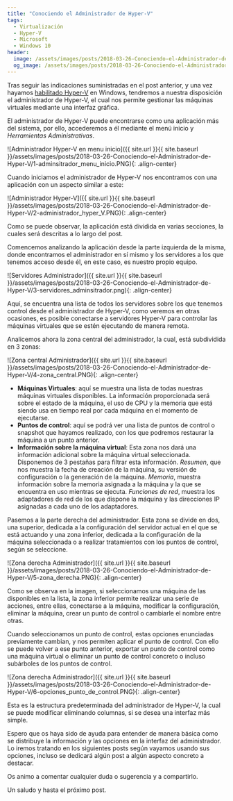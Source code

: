 ```yaml
---
title: "Conociendo el Administrador de Hyper-V"
tags:
  - Virtualización
  - Hyper-V
  - Microsoft
  - Windows 10
header:
  image: /assets/images/posts/2018-03-26-Conociendo-el-Administrador-de-Hyper-V/header.png
  og_image: /assets/images/posts/2018-03-26-Conociendo-el-Administrador-de-Hyper-V/og.png
---
```


Tras seguir las indicaciones suministradas en el post anterior, y una vez hayamos [habilitado Hyper-V]( https://www.albertopc.com/blog/Habilitar-Hyper-V-en-Windows-10/) en Windows, tendremos a nuestra disposición el administrador de Hyper-V, el cual nos permite gestionar las máquinas virtuales mediante una interfaz gráfica.

El administrador de Hyper-V puede encontrarse como una aplicación más del sistema, por ello, accederemos a él mediante el menú inicio y *Herramientas Administrativas*.

![Administrador Hyper-V en menu inicio]({{ site.url }}{{ site.baseurl }}/assets/images/posts/2018-03-26-Conociendo-el-Administrador-de-Hyper-V/1-adminsitrador_menu_inicio.PNG){: .align-center}

Cuando iniciamos el administrador de Hyper-V nos encontramos con una aplicación con un aspecto similar a este:

![Administrador Hyper-V]({{ site.url }}{{ site.baseurl }}/assets/images/posts/2018-03-26-Conociendo-el-Administrador-de-Hyper-V/2-administrador_hyper_V.PNG){: .align-center}

Como se puede observar, la aplicación está dividida en varias secciones, la cuales será descritas a lo largo del post.

Comencemos analizando la aplicación desde la parte izquierda de la misma, donde encontramos el administrador en sí mismo y los servidores a los que tenemos acceso desde él, en este caso, es nuestro propio equipo.

![Servidores Administrador]({{ site.url }}{{ site.baseurl }}/assets/images/posts/2018-03-26-Conociendo-el-Administrador-de-Hyper-V/3-servidores_adminsitrador.png){: .align-center}

Aquí, se encuentra una lista de todos los servidores sobre los que tenemos control desde el administrador de Hyper-V, como veremos en otras ocasiones, es posible conectarse a servidores Hyper-V para controlar las máquinas virtuales que se estén ejecutando de manera remota.

Analicemos ahora la zona central del administrador, la cual, está subdividida en 3 zonas:

![Zona central Administrador]({{ site.url }}{{ site.baseurl }}/assets/images/posts/2018-03-26-Conociendo-el-Administrador-de-Hyper-V/4-zona_central.PNG){: .align-center}

* **Máquinas Virtuales**: aquí se muestra una lista de todas nuestras máquinas virtuales disponibles. La información proporcionada será sobre el estado de la máquina, el uso de CPU y la memoria que está siendo usa en tiempo real por cada máquina en el momento de ejecutarse.
* **Puntos de control**: aquí se podrá ver una lista de puntos de control o snapshot que hayamos realizado, con los que podremos restaurar la máquina a un punto anterior.
* **Información sobre la máquina virtual**: Esta zona nos dará una información adicional sobre la máquina virtual seleccionada. Disponemos de 3 pestañas para filtrar esta información. *Resumen*, que nos muestra la fecha de creación de la máquina, su versión de configuración o la generación de la máquina. *Memoria*, muestra información sobre la memoria asignada a la máquina y la que se encuentra en uso mientras se ejecuta. *Funciones de red*, muestra los adaptadores de red de los que dispone la máquina y las direcciones IP asignadas a cada uno de los adaptadores.

Pasemos a la parte derecha del administrador. Esta zona se divide en dos, una superior, dedicada a la configuración del servidor actual en el que se está actuando y una zona inferior, dedicada a la configuración de la máquina seleccionada o a realizar tratamientos con los puntos de control, según se seleccione.

![Zona derecha Administrador]({{ site.url }}{{ site.baseurl }}/assets/images/posts/2018-03-26-Conociendo-el-Administrador-de-Hyper-V/5-zona_derecha.PNG){: .align-center}

Como se observa en la imagen, si seleccionamos una máquina de las disponibles en la lista, la zona inferior permite realizar una serie de acciones, entre ellas, conectarse a la máquina, modificar la configuración, eliminar la máquina, crear un punto de control o cambiarle el nombre entre otras.

Cuando seleccionamos un punto de control, estas opciones enunciadas previamente cambian, y nos permiten aplicar el punto de control. Con ello se puede volver a ese punto anterior, exportar un punto de control como una máquina virtual o eliminar un punto de control concreto o incluso subárboles de los puntos de control.

![Zona derecha Administrador]({{ site.url }}{{ site.baseurl }}/assets/images/posts/2018-03-26-Conociendo-el-Administrador-de-Hyper-V/6-opciones_punto_de_control.PNG){: .align-center}

Esta es la estructura predeterminada del administrador de Hyper-V, la cual se puede modificar eliminando columnas, si se desea una interfaz más simple.

Espero que os haya sido de ayuda para entender de manera básica como se distribuye la información y las opciones en la interfaz del administrador. Lo iremos tratando en los siguientes posts según vayamos usando sus opciones, incluso se dedicará algún post a algún aspecto concreto a destacar.

Os animo a comentar cualquier duda o sugerencia y a compartirlo.

Un saludo y hasta el próximo post.